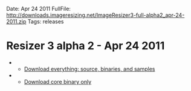 Date: Apr 24 2011
FullFile: http://downloads.imageresizing.net/ImageResizer3-full-alpha2_apr-24-2011.zip
Tags: releases

# Resizer 3 alpha 2 - Apr 24 2011

* * [Download everything: source, binaries, and samples](http://downloads.imageresizing.net/ImageResizer3-full-alpha2_apr-24-2011.zip) 
* * [Download core binary only](http://downloads.imageresizing.net/ImageResizer3-min-alpha2_apr-24-2011.zip)
